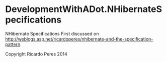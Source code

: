 DevelopmentWithADot.NHibernateSpecifications
===================================

NHibernate Specifications
First discussed on http://weblogs.asp.net/ricardoperes/nhibernate-and-the-specification-pattern.

Copyright Ricardo Peres 2014